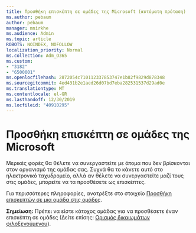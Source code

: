 ```yaml
---
title: Προσθήκη επισκέπτη σε ομάδες της Microsoft (αυτόματη πρόταση)
ms.author: pebaum
author: pebaum
manager: mnirkhe
ms.audience: Admin
ms.topic: article
ROBOTS: NOINDEX, NOFOLLOW
localization_priority: Normal
ms.collection: Adm_O365
ms.custom:
- "3182"
- "6500001"
ms.openlocfilehash: 2872054c710112337853747e1b82f9829d878348
ms.sourcegitcommit: 4ed431b2e1aed26d07bd7eba282531537d29ad0e
ms.translationtype: MT
ms.contentlocale: el-GR
ms.lasthandoff: 12/30/2019
ms.locfileid: "40910295"
---
```

# <a name="add-a-guest-to-microsoft-teams"></a>Προσθήκη επισκέπτη σε ομάδες της Microsoft

Μερικές φορές θα θέλετε να συνεργαστείτε με άτομα που δεν βρίσκονται στον οργανισμό της ομάδας σας. Συχνά θα το κάνετε αυτό στο ηλεκτρονικό ταχυδρομείο, αλλά αν θέλετε να συνεργαστείτε μαζί τους στις ομάδες, μπορείτε να τα προσθέσετε ως επισκέπτες.

Για περισσότερες πληροφορίες, ανατρέξτε στο στοιχείο [Προσθήκη επισκεπτών σε μια ομάδα στις ομάδες](https://support.office.com/article/add-guests-to-a-team-in-teams-fccb4fa6-f864-4508-bdde-256e7384a14f#ID0EAABAAA=Desktop).

**Σημείωση:** Πρέπει να είστε κάτοχος ομάδας για να προσθέσετε έναν επισκέπτη σε ομάδες (Δείτε επίσης: [Ορισμός δικαιωμάτων φιλοξενούμενου](https://support.office.com/article/set-guest-permissions-for-channels-in-teams-4756c468-2746-4bfd-a582-736d55fcc169)).